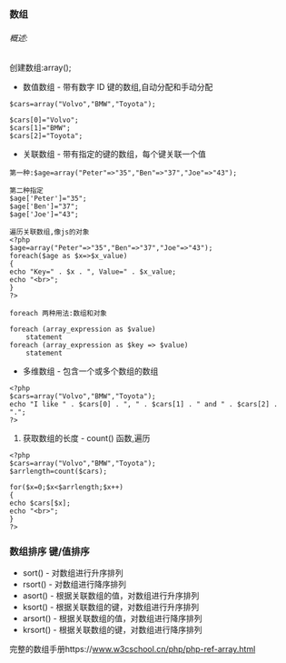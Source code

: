 ### 数组

###### 概述: 
创建数组:array();  
+ 数值数组 - 带有数字 ID 键的数组,自动分配和手动分配
```
$cars=array("Volvo","BMW","Toyota");
```
```
$cars[0]="Volvo";        
$cars[1]="BMW";        
$cars[2]="Toyota";
```

+ 关联数组 - 带有指定的键的数组，每个键关联一个值
```
第一种:$age=array("Peter"=>"35","Ben"=>"37","Joe"=>"43");

第二种指定
$age['Peter']="35";        
$age['Ben']="37";        
$age['Joe']="43";

遍历关联数组,像js的对象
<?php 
$age=array("Peter"=>"35","Ben"=>"37","Joe"=>"43"); 
foreach($age as $x=>$x_value) 
{ 
echo "Key=" . $x . ", Value=" . $x_value; 
echo "<br>"; 
} 
?>

foreach 两种用法:数组和对象

foreach (array_expression as $value)
    statement
foreach (array_expression as $key => $value)
    statement
```


+ 多维数组 - 包含一个或多个数组的数组




```
<?php
$cars=array("Volvo","BMW","Toyota"); 
echo "I like " . $cars[0] . ", " . $cars[1] . " and " . $cars[2] . ".";
?>
```


1. 获取数组的长度 - count() 函数,遍历

```
<?php 
$cars=array("Volvo","BMW","Toyota"); 
$arrlength=count($cars); 

for($x=0;$x<$arrlength;$x++) 
{ 
echo $cars[$x]; 
echo "<br>"; 
} 
?>
```


### 数组排序 键/值排序
* sort() - 对数组进行升序排列
* rsort() - 对数组进行降序排列
* asort() - 根据关联数组的值，对数组进行升序排列
* ksort() - 根据关联数组的键，对数组进行升序排列
* arsort() - 根据关联数组的值，对数组进行降序排列
* krsort() - 根据关联数组的键，对数组进行降序排列

完整的数组手册https://www.w3cschool.cn/php/php-ref-array.html